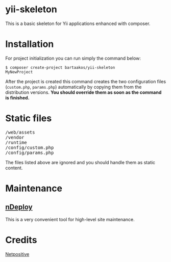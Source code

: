 # yii-skeleton

This is a basic skeleton for Yii applications enhanced with composer.

# Installation

For project initialization you can run simply the command below:

<code>$ composer create-project bartaakos/yii-skeleton MyNewProject</code>

After the project is created this command creates the two configuration files (<code>custom.php</code>, <code>params.php</code>) automatically by copying them from the distribution versions. **You should override them as soon as the command is finished.**

# Static files

<pre>
/web/assets
/vendor
/runtime
/config/custom.php
/config/params.php
</pre>

The files listed above are ignored and you should handle them as static content.

# Maintenance

## [nDeploy](https://github.com/Netpositive/ndeploy)

This is a very convenient tool for high-level site maintenance.

# Credits

[Netpositive](http://netpositive.hu)
